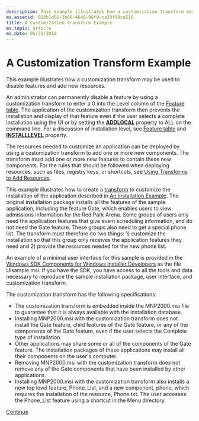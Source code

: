 ```yaml
---
description: This example illustrates how a customization transform may be used to disable features and add new resources.
ms.assetid: 028b1d01-3b66-4640-98f9-ca33f90ca516
title: A Customization Transform Example
ms.topic: article
ms.date: 05/31/2018
---
```


# A Customization Transform Example

This example illustrates how a customization transform may be used to disable features and add new resources.

An administrator can permanently disable a feature by using a customization transform to enter a 0 into the Level column of the [Feature table](feature-table.md). The application of the customization transform then prevents the installation and display of that feature even if the user selects a complete installation using the UI or by setting the [**ADDLOCAL**](addlocal.md) property to ALL on the command line. For a discussion of installation level, see [Feature table](feature-table.md) and [**INSTALLLEVEL**](installlevel.md) property.

The resources needed to customize an application can be deployed by using a customization transform to add one or more new components. The transform must add one or more new features to contain these new components. For the rules that should be followed when deploying resources, such as files, registry keys, or shortcuts, see [Using Transforms to Add Resources](using-transforms-to-add-resources.md).

This example illustrates how to create a [transform](transforms.md) to customize the installation of the application described in [An Installation Example](an-installation-example.md). The original installation package installs all the features of the sample application, including the feature Gate, which enables users to view admissions information for the Red Park Arena. Some groups of users only need the application features that give event scheduling information, and do not need the Gate feature. These groups also need to get a special phone list. The transform must therefore do two things: 1) customize the installation so that this group only receives the application features they need and 2) provide the resources needed for the new phone list.

An example of a minimal user interface for this sample is provided in the [Windows SDK Components for Windows Installer Developers](platform-sdk-components-for-windows-installer-developers.md) as the file Uisample.msi. If you have the SDK, you have access to all the tools and data necessary to reproduce the sample installation package, user interface, and customization transform.

The customization transform has the following specifications:

-   The customization transform is embedded inside the MNP2000.msi file to guarantee that it is always available with the installation database.
-   Installing MNP2000.msi with the customization transform does not install the Gate feature, child features of the Gate feature, or any of the components of the Gate feature, even if the user selects the Complete type of installation.
-   Other applications may share some or all of the components of the Gate feature. The installation packages of these applications may install all their components on the user's computer.
-   Removing MNP2000.msi with the customization transform does not remove any of the Gate components that have been installed by other applications.
-   Installing MNP2000.msi with the customization transform also installs a new top level feature, Phone\_List, and a new component, phone, which requires the installation of the resource, Phone.txt. The user accesses the Phone\_List feature using a shortcut in the Menu directory.

[Continue](customizing-an-original-database.md)

 

 



